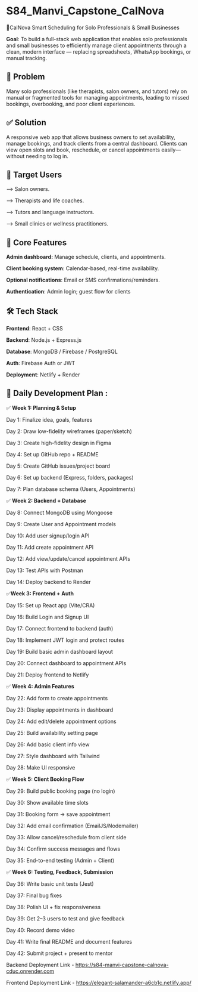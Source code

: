 # S84_Manvi_Capstone_CalNova
            
🌟CalNova Smart Scheduling for Solo Professionals & Small Businesses

**Goal**: To build a full-stack web application that enables solo professionals and small businesses to efficiently manage client appointments through a clean, modern interface — replacing spreadsheets, WhatsApp bookings, or manual tracking.

## 🔎 Problem

Many solo professionals (like therapists, salon owners, and tutors) rely on manual or fragmented tools for managing appointments, leading to missed bookings, overbooking, and poor client experiences.

## ✅ Solution

A responsive web app that allows business owners to set availability, manage bookings, and track clients from a central dashboard. Clients can view open slots and book, reschedule, or cancel appointments easily—without needing to log in.

## 👥 Target Users

--> Salon owners.


--> Therapists and life coaches.

--> Tutors and language instructors.

--> Small clinics or wellness practitioners.

## 🔑 Core Features

**Admin dashboard:** Manage schedule, clients, and appointments.

**Client booking system**: Calendar-based, real-time availability.

**Optional notifications**: Email or SMS confirmations/reminders.

**Authentication**: Admin login; guest flow for clients

## 🛠 Tech Stack

**Frontend**: React + CSS

**Backend**: Node.js + Express.js

**Database**: MongoDB / Firebase / PostgreSQL

**Auth**: Firebase Auth or JWT

**Deployment**: Netlify + Render

## 📆 Daily Development Plan : 

✅ **Week 1: Planning & Setup**

Day 1: Finalize idea, goals, features

Day 2: Draw low-fidelity wireframes (paper/sketch)

Day 3: Create high-fidelity design in Figma

Day 4: Set up GitHub repo + README

Day 5: Create GitHub issues/project board

Day 6: Set up backend (Express, folders, packages)

Day 7: Plan database schema (Users, Appointments)


✅ **Week 2: Backend + Database**

Day 8: Connect MongoDB using Mongoose

Day 9: Create User and Appointment models

Day 10: Add user signup/login API

Day 11: Add create appointment API

Day 12: Add view/update/cancel appointment APIs

Day 13: Test APIs with Postman

Day 14: Deploy backend to Render


✅**Week 3: Frontend + Auth**

Day 15: Set up React app (Vite/CRA)

Day 16: Build Login and Signup UI

Day 17: Connect frontend to backend (auth)

Day 18: Implement JWT login and protect routes

Day 19: Build basic admin dashboard layout

Day 20: Connect dashboard to appointment APIs

Day 21: Deploy frontend to Netlify

✅ **Week 4: Admin Features**

Day 22: Add form to create appointments

Day 23: Display appointments in dashboard

Day 24: Add edit/delete appointment options

Day 25: Build availability setting page

Day 26: Add basic client info view

Day 27: Style dashboard with Tailwind

Day 28: Make UI responsive


✅ **Week 5: Client Booking Flow**

Day 29: Build public booking page (no login)

Day 30: Show available time slots

Day 31: Booking form → save appointment

Day 32: Add email confirmation (EmailJS/Nodemailer)

Day 33: Allow cancel/reschedule from client side

Day 34: Confirm success messages and flows

Day 35: End-to-end testing (Admin + Client)


✅ **Week 6: Testing, Feedback, Submission**

Day 36: Write basic unit tests (Jest)

Day 37: Final bug fixes

Day 38: Polish UI + fix responsiveness

Day 39: Get 2–3 users to test and give feedback

Day 40: Record demo video

Day 41: Write final README and document features

Day 42: Submit project + present to mentor

Backend Deployment Link - https://s84-manvi-capstone-calnova-cduc.onrender.com

Frontend Deployment Link - https://elegant-salamander-a6cb1c.netlify.app/